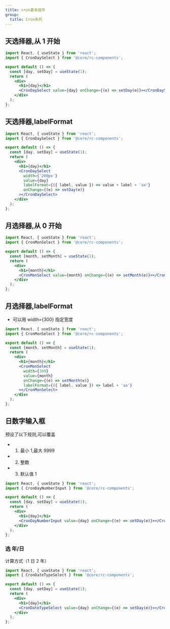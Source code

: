 ```yaml
---
title: cron基本组件
group:
  title: Cron系列
---
```


## 天选择器,从 1 开始

```jsx
import React, { useState } from 'react';
import { CronDaySelect } from '@core/rc-components';

export default () => {
  const [day, setDay] = useState(1);
  return (
    <div>
      <h1>{day}</h1>
      <CronDaySelect value={day} onChange={(e) => setDay(e)}></CronDaySelect>
    </div>
  );
};
```

## 天选择器,labelFormat

```jsx
import React, { useState } from 'react';
import { CronDaySelect } from '@core/rc-components';

export default () => {
  const [day, setDay] = useState(1);
  return (
    <div>
      <h1>{day}</h1>
      <CronDaySelect
        width={'200px'}
        value={day}
        labelFormat={({ label, value }) => value + label + 'aa'}
        onChange={(e) => setDay(e)}
      ></CronDaySelect>
    </div>
  );
};
```

<API src="./DaySelect.tsx"></API>

## 月选择器,从 0 开始

```jsx
import React, { useState } from 'react';
import { CronMonSelect } from '@core/rc-components';

export default () => {
  const [month, setMonth] = useState(1);
  return (
    <div>
      <h1>{month}</h1>
      <CronMonSelect value={month} onChange={(e) => setMonth(e)}></CronMonSelect>
    </div>
  );
};
```

## 月选择器,labelFormat

- 可以用 width={300} 指定宽度

```jsx
import React, { useState } from 'react';
import { CronMonSelect } from '@core/rc-components';

export default () => {
  const [month, setMonth] = useState(1);
  return (
    <div>
      <h1>{month}</h1>
      <CronMonSelect
        width={300}
        value={month}
        onChange={(e) => setMonth(e)}
        labelFormat={({ label, value }) => label + 'aa'}
      ></CronMonSelect>
    </div>
  );
};
```

<API src="./MonSelect.tsx"></API>

## 日数字输入框

预设了以下规则,可以覆盖

- 1. 最小 1,最大 9999
- 2. 整数
- 3. 默认值 1

```jsx
import React, { useState } from 'react';
import { CronDayNumberInput } from '@core/rc-components';

export default () => {
  const [day, setDay] = useState(1);
  return (
    <div>
      <h1>{day}</h1>
      <CronDayNumberInput value={day} onChange={(e) => setDay(e)}></CronDayNumberInput>
    </div>
  );
};
```

<API src="./DayNumberInput.tsx"></API>

### 选 年/日

计算方式（1 日 2 年）

```jsx
import React, { useState } from 'react';
import { CronDateTypeSelect } from '@core/rc-components';

export default () => {
  const [day, setDay] = useState(1);
  return (
    <div>
      <h1>{day}</h1>
      <CronDateTypeSelect value={day} onChange={(e) => setDay(e)}></CronDateTypeSelect>
    </div>
  );
};
```
